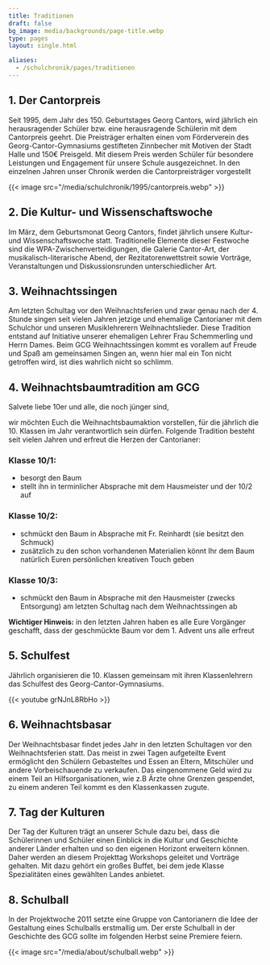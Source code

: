 ```yaml
---
title: Traditionen
draft: false
bg_image: media/backgrounds/page-title.webp
type: pages
layout: single.html

aliases:
  - /schulchronik/pages/traditionen
---
```

## 1. Der Cantorpreis

Seit 1995, dem Jahr des 150. Geburtstages Georg Cantors, wird jährlich ein herausragender Schüler bzw. eine herausragende Schülerin mit dem Cantorpreis geehrt. Die Preisträger erhalten einen vom Förderverein des Georg-Cantor-Gymnasiums gestifteten Zinnbecher mit Motiven der Stadt Halle und 150€ Preisgeld. Mit diesem Preis werden Schüler für besondere Leistungen und Engagement für unsere Schule ausgezeichnet. In den einzelnen Jahren unser Chronik werden die Cantorpreisträger vorgestellt

{{< image src="/media/schulchronik/1995/cantorpreis.webp" >}}

## 2. Die Kultur- und Wissenschaftswoche

Im März, dem Geburtsmonat Georg Cantors, findet jährlich unsere Kultur- und Wissenschaftswoche statt. Traditionelle Elemente dieser Festwoche sind die WPA-Zwischenverteidigungen, die Galerie Cantor-Art, der musikalisch-literarische Abend, der Rezitatorenwettstreit sowie Vorträge, Veranstaltungen und Diskussionsrunden unterschiedlicher Art.

## 3. Weihnachtssingen

Am letzten Schultag vor den Weihnachtsferien und zwar genau nach der 4. Stunde singen seit vielen Jahren jetzige und ehemalige Cantorianer mit dem Schulchor und unseren Musiklehrerern Weihnachtslieder. Diese Tradition entstand auf Initiative unserer ehemaligen Lehrer Frau Schemmerling und Herrn Dames. Beim GCG Weihnachtssingen kommt es vorallem auf Freude und Spaß am gemeinsamen Singen an, wenn hier mal ein Ton nicht getroffen wird, ist dies wahrlich nicht so schlimm.

## 4. Weihnachtsbaumtradition am GCG

Salvete liebe 10er und alle, die noch jünger sind,

wir möchten Euch die Weihnachtsbaumaktion vorstellen, für die jährlich die 10. Klassen im Jahr verantwortlich sein dürfen. Folgende Tradition besteht seit vielen Jahren und erfreut die Herzen der Cantorianer:

### Klasse 10/1:

- besorgt den Baum
- stellt ihn in terminlicher Absprache mit dem Hausmeister und der 10/2 auf

### Klasse 10/2:

- schmückt den Baum in Absprache mit Fr. Reinhardt (sie besitzt den Schmuck)
- zusätzlich zu den schon vorhandenen Materialien könnt Ihr dem Baum natürlich Euren persönlichen kreativen Touch geben

### Klasse 10/3:

- schmückt den Baum in Absprache mit den Hausmeister (zwecks Entsorgung) am letzten Schultag nach dem Weihnachtssingen ab

**Wichtiger Hinweis:** in den letzten Jahren haben es alle Eure Vorgänger geschafft, dass der geschmückte Baum vor dem 1. Advent uns alle erfreut

## 5. Schulfest

Jährlich organisieren die 10. Klassen gemeinsam mit ihren Klassenlehrern das Schulfest des Georg-Cantor-Gymnasiums.

{{< youtube grNJnL8RbHo >}}

## 6. Weihnachtsbasar

Der Weihnachtsbasar findet jedes Jahr in den letzten Schultagen vor den Weihnachtsferien statt. Das meist in zwei Tagen aufgeteilte Event ermöglicht den Schülern Gebasteltes und Essen an Eltern, Mitschüler und andere Vorbeischauende zu verkaufen. Das eingenommene Geld wird zu einem Teil an Hilfsorganisationen, wie z.B Ärzte ohne Grenzen gespendet, zu einem anderen Teil kommt es den Klassenkassen zugute.

## 7. Tag der Kulturen

Der Tag der Kulturen trägt an unserer Schule dazu bei, dass die Schülerinnen und Schüler einen Einblick in die Kultur und Geschichte anderer Länder erhalten und so den eigenen Horizont erweitern können. Daher werden an diesem Projekttag Workshops geleitet und Vorträge gehalten. Mit dazu gehört ein großes Buffet, bei dem jede Klasse Spezialitäten eines gewählten Landes anbietet.

## 8. Schulball

In der Projektwoche 2011 setzte eine Gruppe von Cantorianern die Idee der Gestaltung eines Schulballs erstmallig um. Der erste Schulball in der Geschichte des GCG sollte im folgenden Herbst seine Premiere feiern.

{{< image src="/media/about/schulball.webp" >}}
